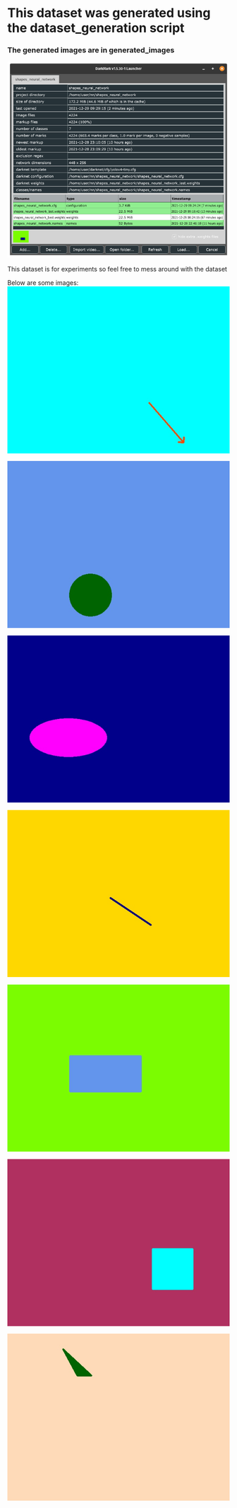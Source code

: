 # This dataset was generated using the dataset_generation script 
### The generated images are in generated_images
![DarkMark.png](DarkMark.png)

This dataset is for experiments so feel free to mess around with the dataset

Below are some images:
![Arrow](generated_images/aqua/arrow_orangered_9.jpg)

![Circle](generated_images/cornflower/circle_darkgreen_9.jpg)

![Ellipse](generated_images/darkblue/ellipse_fuchsia_9.jpg)

![Line](generated_images/gold/line_darkblue_11.jpg)

![Rectangle](generated_images/lawngreen/rectangle_cornflower_12.jpg) 

![Square](generated_images/maroon3/square_aqua_6.jpg) 

![Triangle](generated_images/peachpuff/triangle_darkgreen_9.jpg) 
